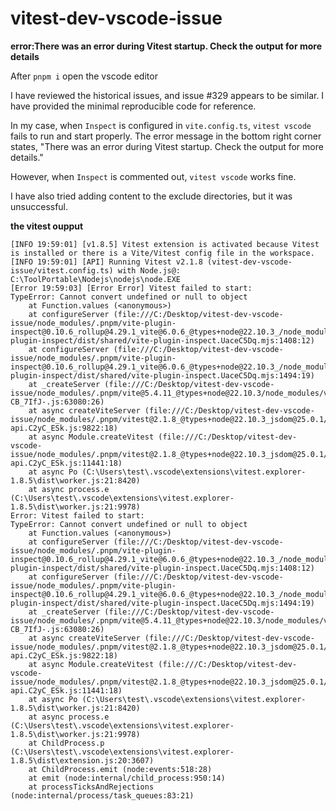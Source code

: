 # vitest-dev-vscode-issue
**error:There was an error during Vitest startup. Check the output for more details**



After `pnpm i` open the vscode editor



I have reviewed the historical issues, and issue #329 appears to be similar. I have provided the minimal reproducible code for reference.



In my case, when `Inspect` is configured in `vite.config.ts`, `vitest vscode` fails to run and start properly. The error message in the bottom right corner states, "There was an error during Vitest startup. Check the output for more details."

However, when `Inspect` is commented out, `vitest vscode` works fine.

I have also tried adding content to the exclude directories, but it was unsuccessful.



**the vitest oupput**

```
[INFO 19:59:01] [v1.8.5] Vitest extension is activated because Vitest is installed or there is a Vite/Vitest config file in the workspace.
[INFO 19:59:01] [API] Running Vitest v2.1.8 (vitest-dev-vscode-issue/vitest.config.ts) with Node.js@: C:\ToolPortable\Nodejs\nodejs\node.EXE 
[Error 19:59:03] [Error Error] Vitest failed to start: 
TypeError: Cannot convert undefined or null to object
    at Function.values (<anonymous>)
    at configureServer (file:///C:/Desktop/vitest-dev-vscode-issue/node_modules/.pnpm/vite-plugin-inspect@0.10.6_rollup@4.29.1_vite@6.0.6_@types+node@22.10.3_/node_modules/vite-plugin-inspect/dist/shared/vite-plugin-inspect.UaceC5Dq.mjs:1408:12)
    at configureServer (file:///C:/Desktop/vitest-dev-vscode-issue/node_modules/.pnpm/vite-plugin-inspect@0.10.6_rollup@4.29.1_vite@6.0.6_@types+node@22.10.3_/node_modules/vite-plugin-inspect/dist/shared/vite-plugin-inspect.UaceC5Dq.mjs:1494:19)
    at _createServer (file:///C:/Desktop/vitest-dev-vscode-issue/node_modules/.pnpm/vite@5.4.11_@types+node@22.10.3/node_modules/vite/dist/node/chunks/dep-CB_7IfJ-.js:63080:26)
    at async createViteServer (file:///C:/Desktop/vitest-dev-vscode-issue/node_modules/.pnpm/vitest@2.1.8_@types+node@22.10.3_jsdom@25.0.1/node_modules/vitest/dist/chunks/cli-api.C2yC_ESk.js:9822:18)
    at async Module.createVitest (file:///C:/Desktop/vitest-dev-vscode-issue/node_modules/.pnpm/vitest@2.1.8_@types+node@22.10.3_jsdom@25.0.1/node_modules/vitest/dist/chunks/cli-api.C2yC_ESk.js:11441:18)
    at async Po (C:\Users\test\.vscode\extensions\vitest.explorer-1.8.5\dist\worker.js:21:8420)
    at async process.e (C:\Users\test\.vscode\extensions\vitest.explorer-1.8.5\dist\worker.js:21:9978)
Error: Vitest failed to start: 
TypeError: Cannot convert undefined or null to object
    at Function.values (<anonymous>)
    at configureServer (file:///C:/Desktop/vitest-dev-vscode-issue/node_modules/.pnpm/vite-plugin-inspect@0.10.6_rollup@4.29.1_vite@6.0.6_@types+node@22.10.3_/node_modules/vite-plugin-inspect/dist/shared/vite-plugin-inspect.UaceC5Dq.mjs:1408:12)
    at configureServer (file:///C:/Desktop/vitest-dev-vscode-issue/node_modules/.pnpm/vite-plugin-inspect@0.10.6_rollup@4.29.1_vite@6.0.6_@types+node@22.10.3_/node_modules/vite-plugin-inspect/dist/shared/vite-plugin-inspect.UaceC5Dq.mjs:1494:19)
    at _createServer (file:///C:/Desktop/vitest-dev-vscode-issue/node_modules/.pnpm/vite@5.4.11_@types+node@22.10.3/node_modules/vite/dist/node/chunks/dep-CB_7IfJ-.js:63080:26)
    at async createViteServer (file:///C:/Desktop/vitest-dev-vscode-issue/node_modules/.pnpm/vitest@2.1.8_@types+node@22.10.3_jsdom@25.0.1/node_modules/vitest/dist/chunks/cli-api.C2yC_ESk.js:9822:18)
    at async Module.createVitest (file:///C:/Desktop/vitest-dev-vscode-issue/node_modules/.pnpm/vitest@2.1.8_@types+node@22.10.3_jsdom@25.0.1/node_modules/vitest/dist/chunks/cli-api.C2yC_ESk.js:11441:18)
    at async Po (C:\Users\test\.vscode\extensions\vitest.explorer-1.8.5\dist\worker.js:21:8420)
    at async process.e (C:\Users\test\.vscode\extensions\vitest.explorer-1.8.5\dist\worker.js:21:9978)
    at ChildProcess.p (C:\Users\test\.vscode\extensions\vitest.explorer-1.8.5\dist\extension.js:20:3607)
    at ChildProcess.emit (node:events:518:28)
    at emit (node:internal/child_process:950:14)
    at processTicksAndRejections (node:internal/process/task_queues:83:21)

```


